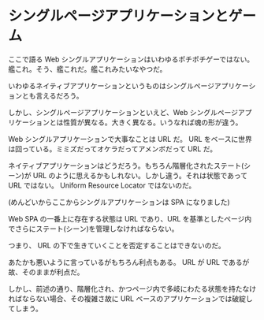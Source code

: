 # シングルページアプリケーションとゲーム

ここで語る Web シングルアプリケーションはいわゆるポチポチゲーではない。艦これ。そう、艦これだ。艦これみたいなやつだ。

いわゆるネイティブアプリケーションというものはシングルページアプリケーションとも言えるだろう。

しかし、シングルページアプリケーションといえど、Web シングルページアプリケーションとは性質が異なる。大きく異なる。いうなれば魂の形が違う。

Web シングルアプリケーションで大事なことは URL だ。 URL をベースに世界は回っている。ミミズだってオケラだってアメンボだって URL だ。

ネイティブアプリケーションはどうだろう。もちろん階層化されたステート(シーン)が URL のように思えるかもしれない。しかし違う。それは状態であって URL ではない。 Uniform Resource Locator ではないのだ。

(めんどいからここからシングルアプリケーションは SPA になりました)

Web SPA の一番上に存在する状態は URL であり、URL を基準としたページ内でさらにステート(シーン)を管理しなければならない。

つまり、 URL の下で生きていくことを否定することはできないのだ。

あたかも悪いように言っているがもちろん利点もある。 URL が URL であるが故、そのままが利点だ。

しかし、前述の通り、階層化され、かつページ内で多岐にわたる状態を持たなければならない場合、その複雑さ故に URL ベースのアプリケーションでは破綻してしまう。


